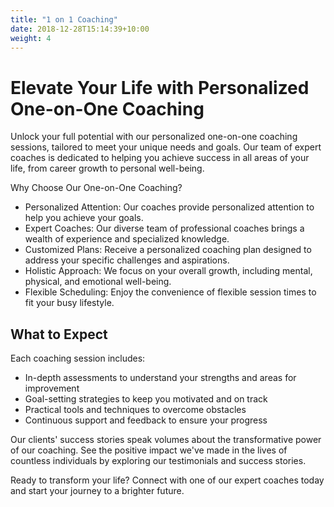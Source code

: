 ```yaml
---
title: "1 on 1 Coaching"
date: 2018-12-28T15:14:39+10:00
weight: 4
---
```


<!-- ![Accounting Services](/images/austin-distel-nGc5RT2HmF0-unsplash.jpg) -->

# Elevate Your Life with Personalized One-on-One Coaching

Unlock your full potential with our personalized one-on-one coaching sessions, tailored to meet your unique needs and goals. Our team of expert coaches is dedicated to helping you achieve success in all areas of your life, from career growth to personal well-being.

Why Choose Our One-on-One Coaching?
- Personalized Attention: Our coaches provide personalized attention to help you achieve your goals.
- Expert Coaches: Our diverse team of professional coaches brings a wealth of experience and specialized knowledge.
- Customized Plans: Receive a personalized coaching plan designed to address your specific challenges and aspirations.
- Holistic Approach: We focus on your overall growth, including mental, physical, and emotional well-being.
- Flexible Scheduling: Enjoy the convenience of flexible session times to fit your busy lifestyle.
  
## What to Expect

Each coaching session includes:

- In-depth assessments to understand your strengths and areas for improvement
- Goal-setting strategies to keep you motivated and on track
- Practical tools and techniques to overcome obstacles
- Continuous support and feedback to ensure your progress
  
Our clients' success stories speak volumes about the transformative power of our coaching. See the positive impact we've made in the lives of countless individuals by exploring our testimonials and success stories.

Ready to transform your life? Connect with one of our expert coaches today and start your journey to a brighter future.

<!-- ## Faithful Representation

Faithful representation means that the actual effects of the transactions shall be properly accounted for and reported in the financial statements. The words and n
## Enhancing Qualitative Characteristics

### Verifiability

Verifiability implies consensus between the different knowledgeable and independent users of financial information. Such information must be supported by sufficient evidence to follow the principle of objectivity.

### Comparability

Comparability is the uniform application of accounting methods across entities in the same industry. The principle of consistency is under comparability. Consistency is the uniform application of accounting across points in time within an entity.

### Understandability

Understandability means that accounting reports should be expressed as clearly as possible and should be understood by those to whom the information is relevant.
Timeliness: Timeliness implies that financial information must be presented to the users before a decision is to be made.

---

## Statement of cash flows

The statement of cash flows considers the inputs and outputs in concrete cash within a stated period. The general template of a cash flow statement is as follows: Cash Inflow - Cash Outflow + Opening Balance = Closing Balance

| Cash Inflow | Outflow   | Opening Balance |
| ----------- | --------- | --------------- |
| _Monday_    | `Tuesday` | **Wednesday**   |
| 1           | 2         | 3               |

**Example 1:** in the beginning of September, Ellen started out with $5 in her bank account. During that same month, Ellen borrowed $20 from Tom. At the end of the month, Ellen bought a pair of shoes for $7. Ellen's cash flow statement for the month of September looks like this:

- Cash inflow: $20
- Cash outflow:$7
- Opening balance: $5
- Closing balance: $20 – $7 + $5 = $18

**Example 2:** in the beginning of June, WikiTables, a company that buys and resells tables, sold 2 tables. They'd originally bought the tables for $25 each, and sold them at a price of $50 per table. The first table was paid out in cash however the second one was bought in credit terms. WikiTables' cash flow statement for the month of June looks like this:

> **Important:** the cash flow statement only considers the exchange of actual cash, and ignores what the person in question owes or is owed.

## Statement of financial position (balance sheet)

The balance sheet is the financial statement showing a firm's assets, liabilities and equity (capital) at a set point in time, usually the end of the fiscal year reported on the accompanying income statement.

- **fixed assets**
  - property
  - building
  - equipment (such as factory machinery)
- **intangible assets**
  - copyrights
  - trademarks
  - patents
    - pending
    - international
- goodwill -->

<!-- Owner's equity, sometimes referred to as net assets, is represented differently depending on the type of business ownership. Business ownership can be in the form of a sole proprietorship, partnership, or a corporation. For a corporation, the owner's equity portion usually shows common stock, and retained earnings (earnings kept in the company). Retained earnings come from the retained earnings statement, prepared prior to the balance sheet. --> 
